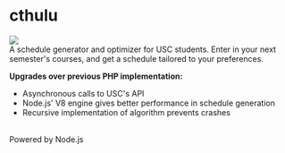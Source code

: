 # cthulu
<img src=http://druthers.co/wp-content/uploads/2014/02/cthulhu-druthers.jpg><br>
A schedule generator and optimizer for USC students. Enter in your next semester's courses, and get a schedule tailored to your preferences.

<b>Upgrades over previous PHP implementation:</b>
<ul>
  <li>Asynchronous calls to USC's API</li>
  <li>Node.js' V8 engine gives better performance in schedule generation</li>
  <li>Recursive implementation of algorithm prevents crashes</li>
</ul>
<br>Powered by Node.js
